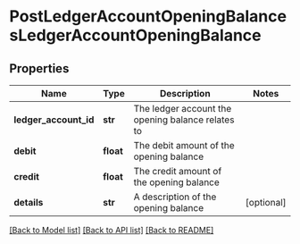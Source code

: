 # PostLedgerAccountOpeningBalancesLedgerAccountOpeningBalance

## Properties
Name | Type | Description | Notes
------------ | ------------- | ------------- | -------------
**ledger_account_id** | **str** | The ledger account the opening balance relates to | 
**debit** | **float** | The debit amount of the opening balance | 
**credit** | **float** | The credit amount of the opening balance | 
**details** | **str** | A description of the opening balance | [optional] 

[[Back to Model list]](../README.md#documentation-for-models) [[Back to API list]](../README.md#documentation-for-api-endpoints) [[Back to README]](../README.md)


